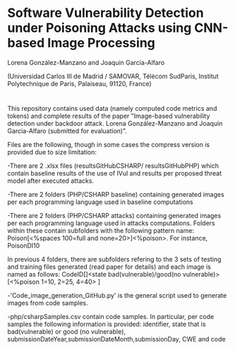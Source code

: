 # Software Vulnerability Detection under Poisoning Attacks using CNN-based Image Processing
Lorena González-Manzano and Joaquin Garcia-Alfaro 

(Universidad Carlos III de Madrid / SAMOVAR, Télécom SudParis, Institut Polytechnique de Paris, Palaiseau, 91120, France)
#

This repository contains used data (namely computed code metrics and tokens) and complete results of the paper "Image-based vulnerability detection under backdoor attack. Lorena González-Manzano and Joaquin Garcia-Alfaro (submitted for evaluation)".

Files are the following, though in some cases the compress version is provided due to size limitation:

-There are 2 .xlsx files (resultsGitHubCSHARP/ resultsGitHubPHP) which contain baseline results of the use of IVul and results per proposed threat model after executed attacks. 

-There are 2 folders (PHP/CSHARP baseline) containing generated images per each programming language used in baseline computations

-There are 2 folders (PHP/CSHARP attacks) containing generated images per each programming language used in attacks computations. Folders within these contain subfolders with the following pattern name: Poison<attack>[<%spaces 100=full and none=20>]<%poison>. For instance, PoisonDI10

In previous 4 folders, there are subfolders refering to the 3 sets of testing and training files generated (read paper for details) and each image is named as follows: CodeID<CWE>[<Poi if poisoned>]<state bad(vulnerable)/good(no vulnerable)>[<%poison 1=10, 2=25, 4=40> ]

-'Code_image_generation_GitHub.py' is the general script used to generate images from code samples.

-php/csharpSamples.csv contain code samples. In particular, per code samples the following information is provided: identifier, state that is bad(vulnerable) or good (no vulnerable), submissionDateYear,submissionDateMonth,submissionDay, CWE and code

